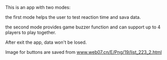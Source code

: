 This is an app with two modes:

the first mode helps the user to test reaction time and sava data.

the second mode provides game buzzer function and can support up to 4 players to play together.

After exit the app, data won't be losed.

Image for buttons are saved from www.web07.cn/E/Png/19/list_223_2.html
